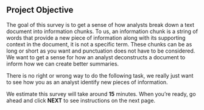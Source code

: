 ## Project Objective

The goal of this survey is to get a sense of how analysts break down a text document into information chunks. To us, an information chunk is a string of words that provide a new piece of information along with its supporting context in the document, it is not a specific term. These chunks can be as long or short as you want and punctuation does not have to be considered. We want to get a sense for how an analyst deconstructs a document to inform how we can create better summaries. 

There is no right or wrong way to do the following task, we really just want to see how you as an analyst identify new pieces of information.

We estimate this survey will take around **15** minutes. When you’re ready, go ahead and click **NEXT** to see instructions on the next page. 




